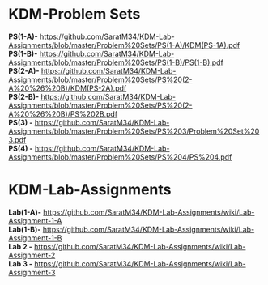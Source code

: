# KDM-Problem Sets

**PS(1-A)-** https://github.com/SaratM34/KDM-Lab-Assignments/blob/master/Problem%20Sets/PS(1-A)/KDM(PS-1A).pdf <br />
**PS(1-B)-** https://github.com/SaratM34/KDM-Lab-Assignments/blob/master/Problem%20Sets/PS(1-B)/PS(1-B).pdf <br />
**PS(2-A)-** https://github.com/SaratM34/KDM-Lab-Assignments/blob/master/Problem%20Sets/PS%20(2-A%20%26%20B)/KDM(PS-2A).pdf <br />
**PS(2-B)-** https://github.com/SaratM34/KDM-Lab-Assignments/blob/master/Problem%20Sets/PS%20(2-A%20%26%20B)/PS%202B.pdf <br />
**PS(3) -** https://github.com/SaratM34/KDM-Lab-Assignments/blob/master/Problem%20Sets/PS%203/Problem%20Set%203.pdf <br />
**PS(4) -** https://github.com/SaratM34/KDM-Lab-Assignments/blob/master/Problem%20Sets/PS%204/PS%204.pdf

# KDM-Lab-Assignments

**Lab(1-A)-** https://github.com/SaratM34/KDM-Lab-Assignments/wiki/Lab-Assignment-1-A <br />
**Lab(1-B)-** https://github.com/SaratM34/KDM-Lab-Assignments/wiki/Lab-Assignment-1-B <br />
**Lab 2 -** https://github.com/SaratM34/KDM-Lab-Assignments/wiki/Lab-Assignment-2 <br />
**Lab 3 -**  https://github.com/SaratM34/KDM-Lab-Assignments/wiki/Lab-Assignment-3
